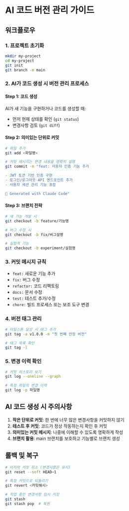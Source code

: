 # AI 코드 버전 관리 가이드

## 워크플로우

### 1. 프로젝트 초기화
```bash
mkdir my-project
cd my-project
git init
git branch -m main
```

### 2. AI가 코드 생성 시 버전 관리 프로세스

#### Step 1: 코드 생성
AI가 새 기능을 구현하거나 코드를 생성할 때:
- 먼저 현재 상태를 확인 (`git status`)
- 변경사항 검토 (`git diff`)

#### Step 2: 의미있는 단위로 커밋
```bash
# 파일 추가
git add <파일명>

# 커밋 메시지는 변경 내용을 명확히 설명
git commit -m "feat: 사용자 인증 기능 추가

- JWT 토큰 기반 인증 구현
- 로그인/로그아웃 API 엔드포인트 추가
- 사용자 세션 관리 기능 포함

🤖 Generated with Claude Code"
```

#### Step 3: 브랜치 전략
```bash
# 새 기능 개발 시
git checkout -b feature/기능명

# 버그 수정 시
git checkout -b fix/버그설명

# 실험적 기능
git checkout -b experiment/실험명
```

### 3. 커밋 메시지 규칙

- `feat:` 새로운 기능 추가
- `fix:` 버그 수정
- `refactor:` 코드 리팩토링
- `docs:` 문서 수정
- `test:` 테스트 추가/수정
- `chore:` 빌드 프로세스 또는 보조 도구 변경

### 4. 버전 태그 관리
```bash
# 마일스톤 달성 시 태그 추가
git tag -a v1.0.0 -m "첫 번째 안정 버전"

# 태그 목록 확인
git tag -l
```

### 5. 변경 이력 확인
```bash
# 커밋 히스토리 보기
git log --oneline --graph

# 특정 파일의 변경 이력
git log -p 파일명
```

## AI 코드 생성 시 주의사항

1. **작은 단위로 커밋**: 한 번에 너무 많은 변경사항을 커밋하지 않기
2. **테스트 후 커밋**: 코드가 정상 작동하는지 확인 후 커밋
3. **의미있는 커밋 메시지**: 나중에 이해할 수 있도록 명확하게 작성
4. **브랜치 활용**: main 브랜치를 보호하고 기능별로 브랜치 생성

## 롤백 및 복구

```bash
# 마지막 커밋 취소 (변경사항은 유지)
git reset --soft HEAD~1

# 특정 커밋으로 되돌리기
git revert <커밋해시>

# 작업 중인 변경사항 임시 저장
git stash
git stash pop  # 복원
```